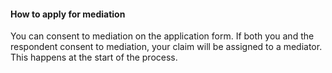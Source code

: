 ####  How to apply for mediation

You can consent to mediation on the application form. If both you and the
respondent consent to mediation, your claim will be assigned to a mediator.
This happens at the start of the process.
